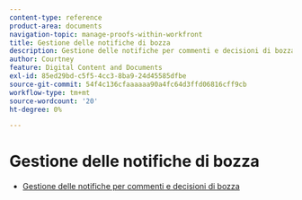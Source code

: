 ```yaml
---
content-type: reference
product-area: documents
navigation-topic: manage-proofs-within-workfront
title: Gestione delle notifiche di bozza
description: Gestione delle notifiche per commenti e decisioni di bozza
author: Courtney
feature: Digital Content and Documents
exl-id: 85ed29bd-c5f5-4cc3-8ba9-24d45585dfbe
source-git-commit: 54f4c136cfaaaaaa90a4fc64d3ffd06816cff9cb
workflow-type: tm+mt
source-wordcount: '20'
ht-degree: 0%

---
```


# Gestione delle notifiche di bozza

* [Gestione delle notifiche per commenti e decisioni di bozza](../../../../review-and-approve-work/proofing/reviewing-proofs-within-workfront/manage-notifications-for-proof-comments.md)
